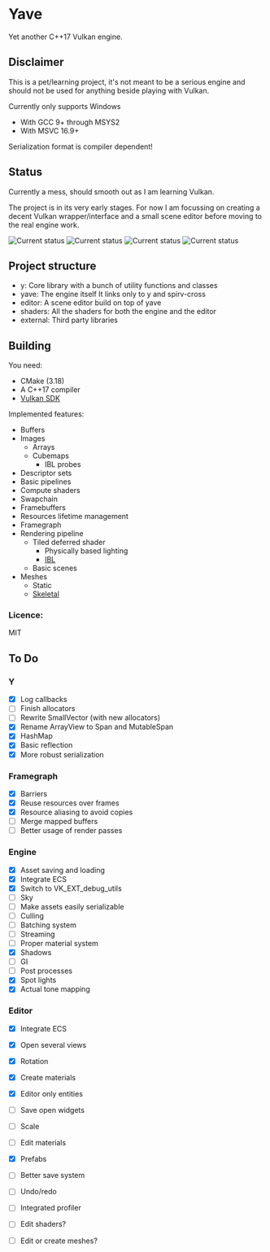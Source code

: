 # Yave
Yet another C++17 Vulkan engine.

## Disclaimer
This is a pet/learning project, it's not meant to be a serious engine and should not be used for anything beside playing with Vulkan.

Currently only supports Windows
 * With GCC 9+ through MSYS2
 * With MSVC 16.9+

Serialization format is compiler dependent!

## Status

Currently a mess, should smooth out as I am learning Vulkan.

The project is in its very early stages.
For now I am focussing on creating a decent Vulkan wrapper/interface and a small scene editor before moving to the real engine work.

![Current status](https://i.imgur.com/fLydq3W.png)
![Current status](https://i.imgur.com/TaJzCya.gif)
![Current status](https://i.imgur.com/NsngKS3.png)
![Current status](https://i.imgur.com/fYBbB80.png)

## Project structure

 * y: Core library with a bunch of utility functions and classes
 * yave: The engine itself
    It links only to y and spirv-cross
 * editor: A scene editor build on top of yave
 * shaders: All the shaders for both the engine and the editor
 * external: Third party libraries


## Building
You need:
 * CMake (3.18)
 * A C++17 compiler
 * [Vulkan SDK](https://lunarg.com/vulkan-sdk/)


Implemented features:
 * Buffers
 * Images
   * Arrays
   * Cubemaps
     * IBL probes
 * Descriptor sets
 * Basic pipelines
 * Compute shaders
 * Swapchain
 * Framebuffers
 * Resources lifetime management
 * Framegraph
 * Rendering pipeline
   * Tiled deferred shader
     * Physically based lighting
     * [IBL](https://i.imgur.com/fLydq3W.png)
   * Basic scenes
 * Meshes
   * Static
   * [Skeletal](https://im3.ezgif.com/tmp/ezgif-3-fd5d083cba.gif) 


### Licence:
MIT

## To Do


### Y
- [X] Log callbacks
- [ ] Finish allocators
- [ ] Rewrite SmallVector (with new allocators)
- [X] Rename ArrayView to Span and MutableSpan
- [X] HashMap
- [X] Basic reflection
- [X] More robust serialization

### Framegraph
- [X] Barriers
- [X] Reuse resources over frames
- [X] Resource aliasing to avoid copies
- [ ] Merge mapped buffers
- [ ] Better usage of render passes

### Engine
- [X] Asset saving and loading
- [X] Integrate ECS
- [X] Switch to VK_EXT_debug_utils
- [ ] Sky
- [ ] Make assets easily serializable
- [ ] Culling
- [ ] Batching system
- [ ] Streaming
- [ ] Proper material system
- [X] Shadows
- [ ] GI
- [ ] Post processes
- [X] Spot lights
- [X] Actual tone mapping

### Editor
- [X] Integrate ECS
- [X] Open several views
- [X] Rotation 
- [X] Create materials 
- [X] Editor only entities 
- [ ] Save open widgets
- [ ] Scale 
- [ ] Edit materials
- [X] Prefabs
- [ ] Better save system
- [ ] Undo/redo
- [ ] Integrated profiler
- [ ] Edit shaders?
- [ ] Edit or create meshes?


